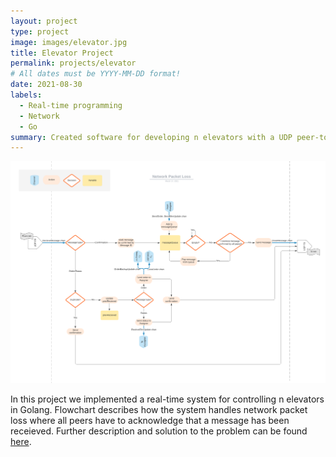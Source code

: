 ```yaml
---
layout: project
type: project
image: images/elevator.jpg
title: Elevator Project
permalink: projects/elevator
# All dates must be YYYY-MM-DD format!
date: 2021-08-30
labels:
  - Real-time programming
  - Network 
  - Go
summary: Created software for developing n elevators with a UDP peer-to-peer architecture. 
---
```


<img class="ui image" src="../images/flowchart.png">


In this project we implemented a real-time system for controlling n elevators in Golang. Flowchart describes how the system handles network packet loss where all peers have to acknowledge that a message has been receieved. Further description and solution to the problem can be found [here](https://github.com/ninanye/TTK4145-Heis).






